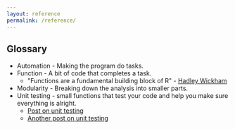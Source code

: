 ```yaml
---
layout: reference
permalink: /reference/
---
```


## Glossary

- Automation - Making the program do tasks.
- Function - A bit of code that completes a task.
  - "Functions are a fundamental building block of R" - [Hadley Wickham](http://adv-r.had.co.nz/Functions.html)
- Modularity - Breaking down the analysis into smaller parts.
- Unit testing - small functions that test your code and help you make sure everything is alright.
  - [Post on unit testing](https://www.r-bloggers.com/unit-testing-with-r/)
  - [Another post on unit testing](http://www.johnmyleswhite.com/notebook/2010/08/17/unit-testing-in-r-the-bare-minimum/)
